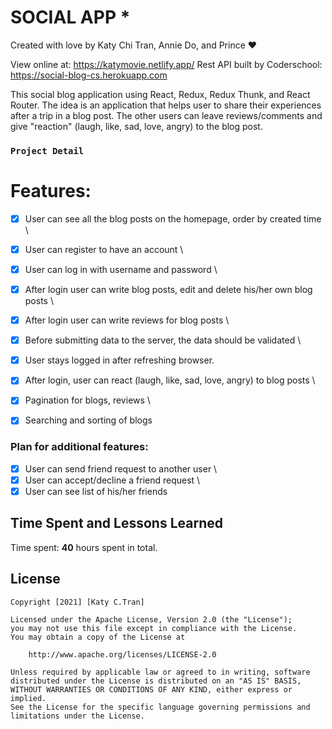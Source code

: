 #  SOCIAL APP  *

Created with love by Katy Chi Tran, Annie Do, and Prince ❤
  
View online at: https://katymovie.netlify.app/
Rest API built by Coderschool: https://social-blog-cs.herokuapp.com 
  
This social blog application using React, Redux, Redux Thunk, and React Router. The idea is an application that helps user to share their experiences after a trip in a blog post. The other users can leave reviews/comments and give "reaction" (laugh, like, sad, love, angry) to the blog post.


### `Project Detail`

# Features:  
* [x] User can see all the blog posts on the homepage, order by created time \
* [x] User can register to have an account \
* [x] User can log in with username and password \
* [x] After login user can write blog posts, edit and delete his/her own blog posts \
* [x] After login user can write reviews for blog posts \
* [x] Before submitting data to the server, the data should be validated \
* [x] User stays logged in after refreshing browser. 
* [x] After login, user can react (laugh, like, sad, love, angry) to blog posts \
* [x] Pagination for blogs, reviews \
* [x] Searching and sorting of blogs 


### Plan for **additional** features:
* [x] User can send friend request to another user \
* [x] User can accept/decline a friend request \
* [x] User can see list of his/her friends 

## Time Spent and Lessons Learned

Time spent: **40** hours spent in total.


## License

    Copyright [2021] [Katy C.Tran]

    Licensed under the Apache License, Version 2.0 (the "License");
    you may not use this file except in compliance with the License.
    You may obtain a copy of the License at

        http://www.apache.org/licenses/LICENSE-2.0

    Unless required by applicable law or agreed to in writing, software
    distributed under the License is distributed on an "AS IS" BASIS,
    WITHOUT WARRANTIES OR CONDITIONS OF ANY KIND, either express or implied.
    See the License for the specific language governing permissions and
    limitations under the License.
















